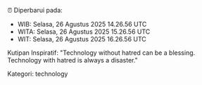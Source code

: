 ⏰ Diperbarui pada:
- WIB: Selasa, 26 Agustus 2025 14.26.56 UTC
- WITA: Selasa, 26 Agustus 2025 15.26.56 UTC
- WIT: Selasa, 26 Agustus 2025 16.26.56 UTC

Kutipan Inspiratif:
"Technology without hatred can be a blessing. Technology with hatred is always a disaster."


Kategori: technology

